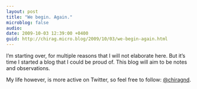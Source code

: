 ```yaml
---
layout: post
title: "We begin. Again."
microblog: false
audio: 
date: 2009-10-03 12:39:00 +0400
guid: http://chirag.micro.blog/2009/10/03/we-begin-again.html
---
```

<p>I’m starting over, for multiple reasons that I will not elaborate here. But it’s time I started a blog that I could be proud of. This blog will aim to be notes and observations.</p>
<p>My life however, is more active on Twitter, so feel free to follow: <a href="http://www.twitter.com/chiragnd" target="_blank">@chiragnd</a>.</p>
